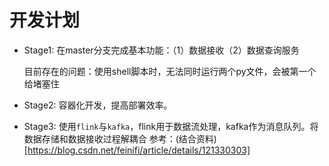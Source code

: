 # 开发计划
- Stage1: 在master分支完成基本功能：（1）数据接收（2）数据查询服务

    目前存在的问题：使用shell脚本时，无法同时运行两个py文件，会被第一个给堵塞住

- Stage2: 容器化开发，提高部署效率。
- Stage3: 使用`flink`与`kafka`，flink用于数据流处理，kafka作为消息队列。将数据存储和数据接收过程解耦合
参考：(结合资料)[https://blog.csdn.net/feinifi/article/details/121330303]
